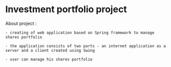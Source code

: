 # Investment portfolio project


About project :

    - creating of web application based on Spring framework to manage shares portfolio

    - the application consists of two parts - an internet application as a server and a client created using Swing

    - user can manage his shares portfolio
